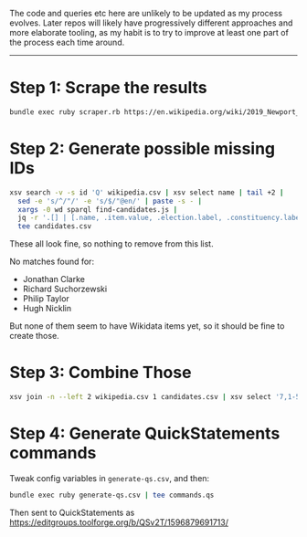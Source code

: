 
The code and queries etc here are unlikely to be updated as my process
evolves. Later repos will likely have progressively different approaches
and more elaborate tooling, as my habit is to try to improve at least
one part of the process each time around.

---------

Step 1: Scrape the results
==========================

```sh
bundle exec ruby scraper.rb https://en.wikipedia.org/wiki/2019_Newport_West_by-election | tee wikipedia.csv
```

Step 2: Generate possible missing IDs
=====================================

```sh
xsv search -v -s id 'Q' wikipedia.csv | xsv select name | tail +2 |
  sed -e 's/^/"/' -e 's/$/"@en/' | paste -s - |
  xargs -0 wd sparql find-candidates.js |
  jq -r '.[] | [.name, .item.value, .election.label, .constituency.label, .party.label] | @csv' |
  tee candidates.csv
```

These all look fine, so nothing to remove from this list.

No matches found for:

* Jonathan Clarke
* Richard Suchorzewski
* Philip Taylor
* Hugh Nicklin

But none of them seem to have Wikidata items yet, so it should be fine
to create those.

Step 3: Combine Those
=====================

```sh
xsv join -n --left 2 wikipedia.csv 1 candidates.csv | xsv select '7,1-5' | sed $'1i\\\nfoundid' > combo.csv
```

Step 4: Generate QuickStatements commands
=========================================

Tweak config variables in `generate-qs.csv`, and then:

```sh
bundle exec ruby generate-qs.csv | tee commands.qs
```

Then sent to QuickStatements as https://editgroups.toolforge.org/b/QSv2T/1596879691713/
